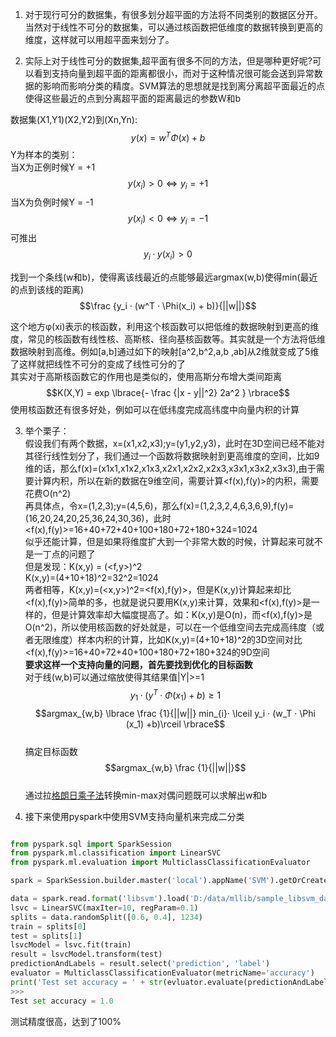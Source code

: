 
1. 对于现行可分的数据集，有很多划分超平面的方法将不同类别的数据区分开。当然对于线性不可分的数据集，可以通过核函数把低维度的数据转换到更高的维度，这样就可以用超平面来划分了。  

2. 实际上对于线性可分的数据集,超平面有很多不同的方法，但是哪种更好呢?可以看到支持向量到超平面的距离都很小，而对于这种情况很可能会送到异常数据的影响而影响分类的精度。SVM算法的思想就是找到离分离超平面最近的点使得这些最近的点到分离超平面的距离最远的参数W和b  

数据集(X1,Y1)(X2,Y2)到(Xn,Yn): $$y(x)=w^T \Phi(x)+b$$
Y为样本的类别：  
当X为正例时候Y = +1   $$y(x_i)>0 \Longleftrightarrow y_i = +1$$
当X为负例时候Y = -1   $$y(x_i)<0 \Longleftrightarrow y_i = -1$$
可推出  $$y_i · y(x_i) > 0$$

找到一个条线(w和b)，使得离该线最近的点能够最远argmax(w,b)使得min(最近的点到该线的距离)  
$$\frac {y_i · (w^T · \Phi(x_i) + b)}{||w||}$$

这个地方φ(xi)表示的核函数，利用这个核函数可以把低维的数据映射到更高的维度，常见的核函数有线性核、高斯核、径向基核函数等。其实就是一个方法将低维数据映射到高维。例如[a,b]通过如下的映射[a^2,b^2,a,b ,ab]从2维就变成了5维了这样就把线性不可分的变成了线性可分的了  
其实对于高斯核函数它的作用也是类似的，使用高斯分布增大类间距离  
$$K(X,Y) = exp \lbrace{- \frac {|x - y||^2} 2a^2 } \rbrace$$
使用核函数还有很多好处，例如可以在低纬度完成高纬度中向量内积的计算  

3. 举个栗子：  
假设我们有两个数据，x=(x1,x2,x3);y=(y1,y2,y3)，此时在3D空间已经不能对其径行线性划分了，我们通过一个函数将数据映射到更高维度的空间，比如9维的话，那么f(x)=(x1x1,x1x2,x1x3,x2x1,x2x2,x2x3,x3x1,x3x2,x3x3),由于需要计算内积，所以在新的数据在9维空间，需要计算<f(x),f(y)>的内积，需要花费O(n^2)  
再具体点，令x=(1,2,3);y=(4,5,6)，那么f(x)=(1,2,3,2,4,6,3,6,9),f(y)=(16,20,24,20,25,36,24,30,36)，此时<f(x),f(y)>=16+40+72+40+100+180+72+180+324=1024  
似乎还能计算，但是如果将维度扩大到一个非常大数的时候，计算起来可就不是一丁点的问题了  
但是发现：K(x,y) = (<f,y>)^2  
K(x,y)=(4+10+18)^2=32^2=1024  
两者相等，K(x,y)=(<x,y>)^2=<f(x),f(y)>，但是K(x,y)计算起来却比<f(x),f(y)>简单的多，也就是说只要用K(x,y)来计算，效果和<f(x),f(y)>是一样的，但是计算效率却大幅度提高了。如：K(x,y)是O(n)，而<f(x),f(y)>是O(n^2)，所以使用核函数的好处就是，可以在一个低维空间去完成高纬度（或者无限维度）样本内积的计算，比如K(x,y)=(4+10+18)^2的3D空间对比<f(x),f(y)>=16+40+72+40+100+180+72+180+324的9D空间  
**要求这样一个支持向量的问题，首先要找到优化的目标函数**  
对于线(w,b)可以通过缩放使得其结果值|Y|>=1   
$$y_1·(y^T·\Phi (x_1) + b)\ge 1$$
$$argmax_{w,b} \lbrace \frac {1}{||w||} min_{i}· \lceil y_i · (w_T · \Phi (x_1) +b)\rceil \rbrace$$  
搞定目标函数
$$argmax_{w,b} \frac {1}{||w||}$$   
通过拉[格朗日乘子法](https://baike.baidu.com/item/%E6%8B%89%E6%A0%BC%E6%9C%97%E6%97%A5%E4%B9%98%E5%AD%90%E6%B3%95/1946079?fr=aladdin)转换min-max对偶问题既可以求解出w和b

3. 接下来使用pyspark中使用SVM支持向量机来完成二分类  

~~~python

from pyspark.sql import SparkSession
from pyspark.ml.classification import LinearSVC
from pyspark.ml.evaluation import MulticlassClassificationEvaluator

spark = SparkSession.builder.master('local').appName('SVM').getOrCreate()

data = spark.read.format('libsvm').load('D:/data/mllib/sample_libsvm_data.txt')
lsvc = LinearSVC(maxIter=10, regParam=0.1)
splits = data.randomSplit([0.6, 0.4], 1234)
train = splits[0]
test = splits[1]
lsvcModel = lsvc.fit(train)
result = lsvcModel.transform(test)
predictionAndLabels = result.select('prediction', 'label')
evaluator = MulticlassClassificationEvaluator(metricName='accuracy')
print('Test set accuracy = ' + str(evluator.evaluate(predictionAndLabels)))
>>> 
Test set accuracy = 1.0
~~~
测试精度很高，达到了100% 

